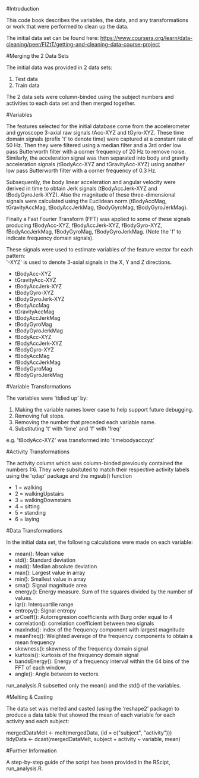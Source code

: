 #Introduction

This code book describes the variables, the data, and any transformations or work that were performed
to clean up the data.

The initial data set can be found here: https://www.coursera.org/learn/data-cleaning/peer/FIZtT/getting-and-cleaning-data-course-project

#Merging the 2 Data Sets

The initial data was provided in 2 data sets:

1. Test data
2. Train data

The 2 data sets were column-binded using the subject numbers and activities to each data set and then merged together.

#Variables

The features selected for the initial database come from the accelerometer and gyroscope 3-axial raw signals tAcc-XYZ and tGyro-XYZ. These time domain signals (prefix 't' to denote time) were captured at a constant rate of 50 Hz. Then they were filtered using a median filter and a 3rd order low pass Butterworth filter with a corner frequency of 20 Hz to remove noise. Similarly, the acceleration signal was then separated into body and gravity acceleration signals (tBodyAcc-XYZ and tGravityAcc-XYZ) using another low pass Butterworth filter with a corner frequency of 0.3 Hz. 

Subsequently, the body linear acceleration and angular velocity were derived in time to obtain Jerk signals (tBodyAccJerk-XYZ and tBodyGyroJerk-XYZ). Also the magnitude of these three-dimensional signals were calculated using the Euclidean norm (tBodyAccMag, tGravityAccMag, tBodyAccJerkMag, tBodyGyroMag, tBodyGyroJerkMag). 

Finally a Fast Fourier Transform (FFT) was applied to some of these signals producing fBodyAcc-XYZ, fBodyAccJerk-XYZ, fBodyGyro-XYZ, fBodyAccJerkMag, fBodyGyroMag, fBodyGyroJerkMag. (Note the 'f' to indicate frequency domain signals). 

These signals were used to estimate variables of the feature vector for each pattern:  
'-XYZ' is used to denote 3-axial signals in the X, Y and Z directions.

- tBodyAcc-XYZ
- tGravityAcc-XYZ
- tBodyAccJerk-XYZ
- tBodyGyro-XYZ
- tBodyGyroJerk-XYZ
- tBodyAccMag
- tGravityAccMag
- tBodyAccJerkMag
- tBodyGyroMag
- tBodyGyroJerkMag
- fBodyAcc-XYZ
- fBodyAccJerk-XYZ
- fBodyGyro-XYZ
- fBodyAccMag
- fBodyAccJerkMag
- fBodyGyroMag
- fBodyGyroJerkMag

#Variable Transformations

The variables were 'tidied up' by:

1. Making the variable names lower case to help support future debugging.
2. Removing full stops.
3. Removing the number that preceded each variable name.
4. Substituting 't' with 'time' and 'f' with 'freq'

e.g. 'tBodyAcc-XYZ' was transformed into 'timebodyaccxyz'

#Activity Transformations

The activity column which was column-binded previously contained the numbers 1:6. They were subsituted to
match their respective activity labels using the 'qdap' package and the mgsub() function

- 1 = walking
- 2 = walkingUpstairs
- 3 = walkingDownstairs
- 4 = sitting
- 5 = standing
- 6 = laying

#Data Transformations

In the initial data set, the following calculations were made on each variable:

- mean(): Mean value
- std(): Standard deviation
- mad(): Median absolute deviation 
- max(): Largest value in array
- min(): Smallest value in array
- sma(): Signal magnitude area
- energy(): Energy measure. Sum of the squares divided by the number of values. 
- iqr(): Interquartile range 
- entropy(): Signal entropy
- arCoeff(): Autorregresion coefficients with Burg order equal to 4
- correlation(): correlation coefficient between two signals
- maxInds(): index of the frequency component with largest magnitude
- meanFreq(): Weighted average of the frequency components to obtain a mean frequency
- skewness(): skewness of the frequency domain signal 
- kurtosis(): kurtosis of the frequency domain signal 
- bandsEnergy(): Energy of a frequency interval within the 64 bins of the FFT of each window.
- angle(): Angle between to vectors.

run_analysis.R subsetted only the mean() and the std() of the variables.

#Melting & Casting

The data set was melted and casted (using the 'reshape2' package) to produce a data table that showed the mean of 
each variable for each activity and each subject:

mergedDataMelt <- melt(mergedData, (id = c("subject", "activity")))
tidyData <- dcast(mergedDataMelt, subject + activity ~ variable, mean)

#Further Information

A step-by-step guide of the script has been provided in the RScipt, run_analysis.R.
